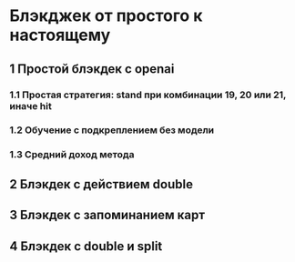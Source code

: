 #  Блэкджек от простого к настоящему
## 1  Простой блэкдек с openai
### 1.1  Простая стратегия: stand при комбинации 19, 20 или 21, иначе hit
### 1.2  Обучение с подкреплением без модели
### 1.3  Средний доход метода
## 2  Блэкдек с действием double
## 3  Блэкдек с запоминанием карт
## 4  Блэкдек с double и split
